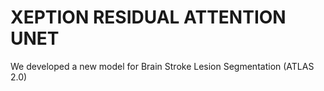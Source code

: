 # XEPTION RESIDUAL ATTENTION UNET

We developed a new model for Brain Stroke Lesion Segmentation (ATLAS 2.0)
